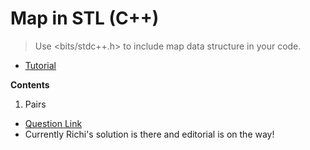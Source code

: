 ﻿# Map in STL (C++)

> Use <bits/stdc++.h> to include map data structure in your code.

- [Tutorial](https://www.hackerrank.com/challenges/pairs/problem)


**Contents**

1. Pairs

- [Question Link](https://www.hackerrank.com/challenges/pairs/problem)
- Currently Richi's solution is there and editorial is on the way!